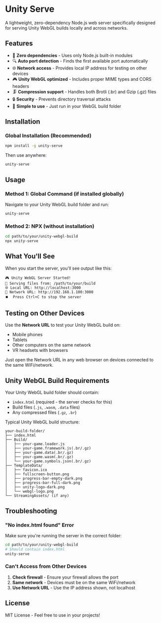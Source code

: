 # Unity Serve

A lightweight, zero-dependency Node.js web server specifically designed for serving Unity WebGL builds locally and across networks.

## Features

- 🚀 **Zero dependencies** - Uses only Node.js built-in modules
- 🔍 **Auto port detection** - Finds the first available port automatically
- 🌐 **Network access** - Provides local IP address for testing on other devices
- 🎮 **Unity WebGL optimized** - Includes proper MIME types and CORS headers
- 🗜️ **Compression support** - Handles both Brotli (.br) and Gzip (.gz) files
- 🔒 **Security** - Prevents directory traversal attacks
- 🎯 **Simple to use** - Just run in your WebGL build folder

## Installation

### Global Installation (Recommended)

```bash
npm install -g unity-serve
```

Then use anywhere:
```bash
unity-serve
```

## Usage

### Method 1: Global Command (if installed globally)

Navigate to your Unity WebGL build folder and run:
```bash
unity-serve
```

### Method 2: NPX (without installation)

```bash
cd path/to/your/unity-webgl-build
npx unity-serve
```

## What You'll See

When you start the server, you'll see output like this:

```
🎮 Unity WebGL Server Started!
📁 Serving files from: /path/to/your/build
🌐 Local URL: http://localhost:3000
📱 Network URL: http://192.168.1.100:3000
⏹️  Press Ctrl+C to stop the server
```

## Testing on Other Devices

Use the **Network URL** to test your Unity WebGL build on:
- Mobile phones
- Tablets  
- Other computers on the same network
- VR headsets with browsers

Just open the Network URL in any web browser on devices connected to the same WiFi/network.

## Unity WebGL Build Requirements

Your Unity WebGL build folder should contain:
- `index.html` (required - the server checks for this)
- Build files (`.js`, `.wasm`, `.data` files)
- Any compressed files (`.gz`, `.br`)

Typical Unity WebGL build structure:
```
your-build-folder/
├── index.html
├── Build/
│   ├── your-game.loader.js
│   ├── your-game.framework.js(.br/.gz)
│   ├── your-game.data(.br/.gz)
│   ├── your-game.wasm(.br/.gz)
│   └── your-game.symbols.json(.br/.gz)
├── TemplateData/
│   ├── favicon.ico
│   ├── fullscreen-button.png
│   ├── progress-bar-empty-dark.png
│   ├── progress-bar-full-dark.png
│   ├── unity-logo-dark.png
│   └── webgl-logo.png
└── StreamingAssets/ (if any)
```

## Troubleshooting

### "No index.html found" Error
Make sure you're running the server in the correct folder:
```bash
cd path/to/your/unity-webgl-build
# Should contain index.html
unity-serve
```

### Can't Access from Other Devices
1. **Check firewall** - Ensure your firewall allows the port
2. **Same network** - Devices must be on the same WiFi/network
3. **Use Network URL** - Use the IP address shown, not localhost

## License

MIT License - Feel free to use in your projects!